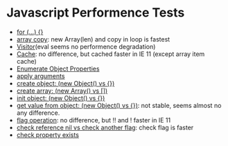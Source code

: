 Javascript Performence Tests
=============

- [for (...) {}](http://jsperf.com/i-vs-i-jare)
- [array copy](http://jsperf.com/copy-loop-vs-array-slice/13): new Array(len) and copy in loop is fastest
- [Visitor](http://jsperf.com/visitor)(eval seems no performence degradation)
- [Cache](http://jsperf.com/cache-in-loop/3): no difference, but cached faster in IE 11 (except array item cache)
- [Enumerate Object Properties](http://jsperf.com/enumerate-object-properties-vs-array-items/4)
- [apply arguments](http://jsperf.com/calling-function-vs-apply-with-arguments/5)
- [create object: (new Object() vs {})](http://jsperf.com/new-array-vs-literal/26)
- [create array: (new Array() vs [])](http://jsperf.com/new-array-vs-literal/24)
- [init object: (new Object() vs {})](http://jsperf.com/new-object/2/)
- [get value from object: (new Object() vs {})](http://jsperf.com/get-value-from-object-vs-hashtable): not stable, seems almost no any difference.
- [flag operation](http://jsperf.com/flag-op): no difference, but !! and ! faster in IE 11
- [check reference nil vs check another flag](http://jsperf.com/nullable): check flag is faster
- [check property exists](http://jsperf.com/hasownproperty-vs-in-vs-undefined/12)
